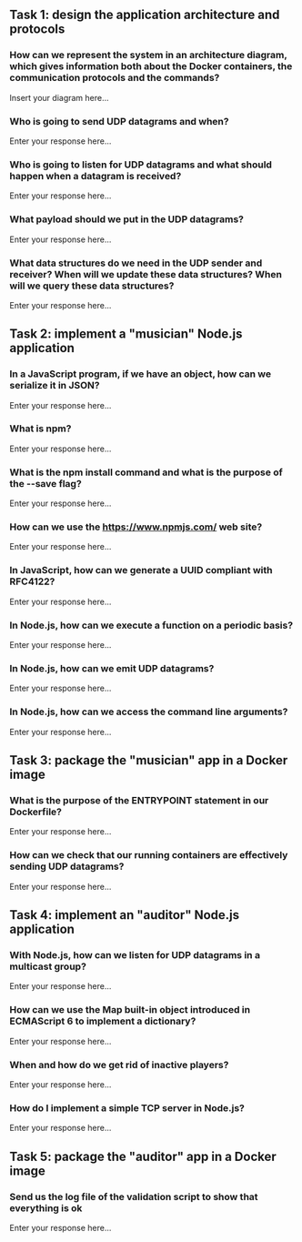 ## Task 1: design the application architecture and protocols

### How can we represent the system in an architecture diagram, which gives information both about the Docker containers, the communication protocols and the commands?
Insert your diagram here...

### Who is going to send UDP datagrams and when?
Enter your response here...

### Who is going to listen for UDP datagrams and what should happen when a datagram is received?
Enter your response here...

### What payload should we put in the UDP datagrams?
Enter your response here...

### What data structures do we need in the UDP sender and receiver? When will we update these data structures? When will we query these data structures?
Enter your response here...

## Task 2: implement a "musician" Node.js application

### In a JavaScript program, if we have an object, how can we serialize it in JSON?
Enter your response here...

### What is npm?
Enter your response here...

### What is the npm install command and what is the purpose of the --save flag?
Enter your response here...

### How can we use the https://www.npmjs.com/ web site?
Enter your response here...

### In JavaScript, how can we generate a UUID compliant with RFC4122?
Enter your response here...

### In Node.js, how can we execute a function on a periodic basis?
Enter your response here...

### In Node.js, how can we emit UDP datagrams?
Enter your response here...

### In Node.js, how can we access the command line arguments?
Enter your response here...

## Task 3: package the "musician" app in a Docker image

### What is the purpose of the ENTRYPOINT statement in our Dockerfile?
Enter your response here...

### How can we check that our running containers are effectively sending UDP datagrams?
Enter your response here...

## Task 4: implement an "auditor" Node.js application

### With Node.js, how can we listen for UDP datagrams in a multicast group?
Enter your response here...

### How can we use the Map built-in object introduced in ECMAScript 6 to implement a dictionary?
Enter your response here...

### When and how do we get rid of inactive players?
Enter your response here...

### How do I implement a simple TCP server in Node.js?
Enter your response here...

## Task 5: package the "auditor" app in a Docker image

###  Send us the log file of the validation script to show that everything is ok
Enter your response here...
